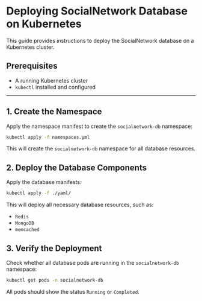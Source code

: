 # Deploying SocialNetwork Database on Kubernetes

This guide provides instructions to deploy the SocialNetwork database on a Kubernetes cluster.

## Prerequisites

- A running Kubernetes cluster
- `kubectl` installed and configured

---

## 1. Create the Namespace

Apply the namespace manifest to create the `socialnetwork-db` namespace:

```bash
kubectl apply -f namespaces.yml
```

This will create the `socialnetwork-db` namespace for all database resources.

## 2. Deploy the Database Components

Apply the database manifests:

```bash
kubectl apply -f ./yaml/
```

This will deploy all necessary database resources, such as:
- `Redis`
- `MongoDB`
- `memcached`

## 3. Verify the Deployment

Check whether all database pods are running in the `socialnetwork-db` namespace:

```bash
kubectl get pods -n socialnetwork-db
```
All pods should show the status `Running` or `Completed`.